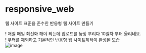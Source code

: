 # responsive_web
웹 사이트 표준을 준수한 반응형 웹 사이트 만들기

! 매일 매일 최신화 해야 되는데 업로드를 늦장 부리다 10일차 부터 올리네요. </br>
! 푸터를 제외하고 기본적인 반응형 웹 사이트제작이 완성된 모습 </br>
![image](https://user-images.githubusercontent.com/62534722/147572922-fd95a8ca-eb4f-4b5a-ba15-2313fc385fdd.png)
